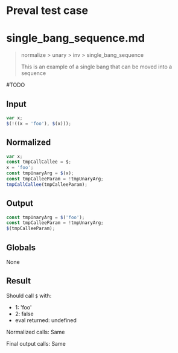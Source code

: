 # Preval test case

# single_bang_sequence.md

> normalize > unary > inv > single_bang_sequence
>
> This is an example of a single bang that can be moved into a sequence

#TODO

## Input

`````js filename=intro
var x;
$(!((x = 'foo'), $(x)));
`````

## Normalized

`````js filename=intro
var x;
const tmpCallCallee = $;
x = 'foo';
const tmpUnaryArg = $(x);
const tmpCalleeParam = !tmpUnaryArg;
tmpCallCallee(tmpCalleeParam);
`````

## Output

`````js filename=intro
const tmpUnaryArg = $('foo');
const tmpCalleeParam = !tmpUnaryArg;
$(tmpCalleeParam);
`````

## Globals

None

## Result

Should call `$` with:
 - 1: 'foo'
 - 2: false
 - eval returned: undefined

Normalized calls: Same

Final output calls: Same
